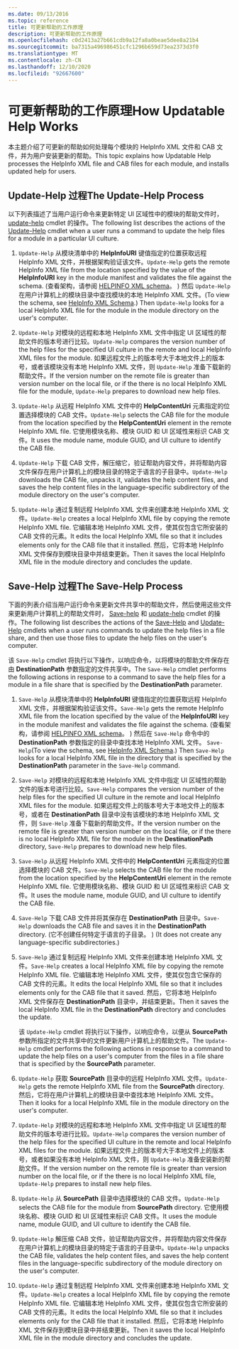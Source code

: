 ```yaml
---
ms.date: 09/13/2016
ms.topic: reference
title: 可更新帮助的工作原理
description: 可更新帮助的工作原理
ms.openlocfilehash: c0d2413a27b661cdb9a12fa8a0beae5dee8a21b4
ms.sourcegitcommit: ba7315a496986451cfc1296b659d73ea2373d3f0
ms.translationtype: MT
ms.contentlocale: zh-CN
ms.lasthandoff: 12/10/2020
ms.locfileid: "92667600"
---
```

# <a name="how-updatable-help-works"></a><span data-ttu-id="d281c-103">可更新帮助的工作原理</span><span class="sxs-lookup"><span data-stu-id="d281c-103">How Updatable Help Works</span></span>

<span data-ttu-id="d281c-104">本主题介绍了可更新的帮助如何处理每个模块的 HelpInfo XML 文件和 CAB 文件，并为用户安装更新的帮助。</span><span class="sxs-lookup"><span data-stu-id="d281c-104">This topic explains how Updatable Help processes the HelpInfo XML file and CAB files for each module, and installs updated help for users.</span></span>

## <a name="the-update-help-process"></a><span data-ttu-id="d281c-105">Update-Help 过程</span><span class="sxs-lookup"><span data-stu-id="d281c-105">The Update-Help Process</span></span>

<span data-ttu-id="d281c-106">以下列表描述了当用户运行命令来更新特定 UI 区域性中的模块的帮助文件时， [update-help](/powershell/module/Microsoft.PowerShell.Core/Update-Help) cmdlet 的操作。</span><span class="sxs-lookup"><span data-stu-id="d281c-106">The following list describes the actions of the [Update-Help](/powershell/module/Microsoft.PowerShell.Core/Update-Help) cmdlet when a user runs a command to update the help files for a module in a particular UI culture.</span></span>

1. <span data-ttu-id="d281c-107">`Update-Help` 从模块清单中的 **HelpInfoURI** 键值指定的位置获取远程 HelpInfo XML 文件，并根据架构验证该文件。</span><span class="sxs-lookup"><span data-stu-id="d281c-107">`Update-Help` gets the remote HelpInfo XML file from the location specified by the value of the **HelpInfoURI** key in the module manifest and validates the file against the schema.</span></span> <span data-ttu-id="d281c-108"> (查看架构，请参阅 [HELPINFO XML schema](./helpinfo-xml-schema.md)。 ) 然后 `Update-Help` 在用户计算机上的模块目录中查找模块的本地 HelpInfo XML 文件。</span><span class="sxs-lookup"><span data-stu-id="d281c-108">(To view the schema, see [HelpInfo XML Schema](./helpinfo-xml-schema.md).) Then `Update-Help` looks for a local HelpInfo XML file for the module in the module directory on the user's computer.</span></span>

1. <span data-ttu-id="d281c-109">`Update-Help` 对模块的远程和本地 HelpInfo XML 文件中指定 UI 区域性的帮助文件的版本号进行比较。</span><span class="sxs-lookup"><span data-stu-id="d281c-109">`Update-Help` compares the version number of the help files for the specified UI culture in the remote and local HelpInfo XML files for the module.</span></span> <span data-ttu-id="d281c-110">如果远程文件上的版本号大于本地文件上的版本号，或者该模块没有本地 HelpInfo XML 文件，则 `Update-Help` 准备下载新的帮助文件。</span><span class="sxs-lookup"><span data-stu-id="d281c-110">If the version number on the remote file is greater than version number on the local file, or if the there is no local HelpInfo XML file for the module, `Update-Help` prepares to download new help files.</span></span>

1. <span data-ttu-id="d281c-111">`Update-Help` 从远程 HelpInfo XML 文件中的 **HelpContentUri** 元素指定的位置选择模块的 CAB 文件。</span><span class="sxs-lookup"><span data-stu-id="d281c-111">`Update-Help` selects the CAB file for the module from the location specified by the **HelpContentUri** element in the remote HelpInfo XML file.</span></span> <span data-ttu-id="d281c-112">它使用模块名称、模块 GUID 和 UI 区域性来标识 CAB 文件。</span><span class="sxs-lookup"><span data-stu-id="d281c-112">It uses the module name, module GUID, and UI culture to identify the CAB file.</span></span>

1. <span data-ttu-id="d281c-113">`Update-Help` 下载 CAB 文件，解压缩它，验证帮助内容文件，并将帮助内容文件保存在用户计算机上的模块目录的特定于语言的子目录中。</span><span class="sxs-lookup"><span data-stu-id="d281c-113">`Update-Help` downloads the CAB file, unpacks it, validates the help content files, and saves the help content files in the language-specific subdirectory of the module directory on the user's computer.</span></span>

1. <span data-ttu-id="d281c-114">`Update-Help` 通过复制远程 HelpInfo XML 文件来创建本地 HelpInfo XML 文件。</span><span class="sxs-lookup"><span data-stu-id="d281c-114">`Update-Help` creates a local HelpInfo XML file by copying the remote HelpInfo XML file.</span></span> <span data-ttu-id="d281c-115">它编辑本地 HelpInfo XML 文件，使其仅包含它所安装的 CAB 文件的元素。</span><span class="sxs-lookup"><span data-stu-id="d281c-115">It edits the local HelpInfo XML file so that it includes elements only for the CAB file that it installed.</span></span>
   <span data-ttu-id="d281c-116">然后，它将本地 HelpInfo XML 文件保存到模块目录中并结束更新。</span><span class="sxs-lookup"><span data-stu-id="d281c-116">Then it saves the local HelpInfo XML file in the module directory and concludes the update.</span></span>

## <a name="the-save-help-process"></a><span data-ttu-id="d281c-117">Save-Help 过程</span><span class="sxs-lookup"><span data-stu-id="d281c-117">The Save-Help Process</span></span>

<span data-ttu-id="d281c-118">下面的列表介绍当用户运行命令来更新文件共享中的帮助文件，然后使用这些文件来更新用户计算机上的帮助文件时， [Save-help](/powershell/module/Microsoft.PowerShell.Core/Save-Help) 和 [update-help](/powershell/module/Microsoft.PowerShell.Core/Update-Help) cmdlet 的操作。</span><span class="sxs-lookup"><span data-stu-id="d281c-118">The following list describes the actions of the [Save-Help](/powershell/module/Microsoft.PowerShell.Core/Save-Help) and [Update-Help](/powershell/module/Microsoft.PowerShell.Core/Update-Help) cmdlets when a user runs commands to update the help files in a file share, and then use those files to update the help files on the user's computer.</span></span>

<span data-ttu-id="d281c-119">该 `Save-Help` cmdlet 将执行以下操作，以响应命令，以将模块的帮助文件保存在由 **DestinationPath** 参数指定的文件共享中。</span><span class="sxs-lookup"><span data-stu-id="d281c-119">The `Save-Help` cmdlet performs the following actions in response to a command to save the help files for a module in a file share that is specified by the **DestinationPath** parameter.</span></span>

1. <span data-ttu-id="d281c-120">`Save-Help` 从模块清单中的 **HelpInfoURI** 键值指定的位置获取远程 HelpInfo XML 文件，并根据架构验证该文件。</span><span class="sxs-lookup"><span data-stu-id="d281c-120">`Save-Help` gets the remote HelpInfo XML file from the location specified by the value of the **HelpInfoURI** key in the module manifest and validates the file against the schema.</span></span> <span data-ttu-id="d281c-121"> (查看架构，请参阅 [HELPINFO XML schema](./helpinfo-xml-schema.md)。 ) 然后在 `Save-Help` 命令中的 **DestinationPath** 参数指定的目录中查找本地 HelpInfo XML 文件。 `Save-Help`</span><span class="sxs-lookup"><span data-stu-id="d281c-121">(To view the schema, see [HelpInfo XML Schema](./helpinfo-xml-schema.md).) Then `Save-Help` looks for a local HelpInfo XML file in the directory that is specified by the **DestinationPath** parameter in the `Save-Help` command.</span></span>

1. <span data-ttu-id="d281c-122">`Save-Help` 对模块的远程和本地 HelpInfo XML 文件中指定 UI 区域性的帮助文件的版本号进行比较。</span><span class="sxs-lookup"><span data-stu-id="d281c-122">`Save-Help` compares the version number of the help files for the specified UI culture in the remote and local HelpInfo XML files for the module.</span></span> <span data-ttu-id="d281c-123">如果远程文件上的版本号大于本地文件上的版本号，或者在 **DestinationPath** 目录中没有该模块的本地 HelpInfo XML 文件，则 `Save-Help` 准备下载新的帮助文件。</span><span class="sxs-lookup"><span data-stu-id="d281c-123">If the version number on the remote file is greater than version number on the local file, or if the there is no local HelpInfo XML file for the module in the **DestinationPath** directory, `Save-Help` prepares to download new help files.</span></span>

1. <span data-ttu-id="d281c-124">`Save-Help` 从远程 HelpInfo XML 文件中的 **HelpContentUri** 元素指定的位置选择模块的 CAB 文件。</span><span class="sxs-lookup"><span data-stu-id="d281c-124">`Save-Help` selects the CAB file for the module from the location specified by the **HelpContentUri** element in the remote HelpInfo XML file.</span></span> <span data-ttu-id="d281c-125">它使用模块名称、模块 GUID 和 UI 区域性来标识 CAB 文件。</span><span class="sxs-lookup"><span data-stu-id="d281c-125">It uses the module name, module GUID, and UI culture to identify the CAB file.</span></span>

1. <span data-ttu-id="d281c-126">`Save-Help` 下载 CAB 文件并将其保存在 **DestinationPath** 目录中。</span><span class="sxs-lookup"><span data-stu-id="d281c-126">`Save-Help` downloads the CAB file and saves it in the **DestinationPath** directory.</span></span> <span data-ttu-id="d281c-127"> (它不创建任何特定于语言的子目录。 ) </span><span class="sxs-lookup"><span data-stu-id="d281c-127">(It does not create any language-specific subdirectories.)</span></span>

1. <span data-ttu-id="d281c-128">`Save-Help` 通过复制远程 HelpInfo XML 文件来创建本地 HelpInfo XML 文件。</span><span class="sxs-lookup"><span data-stu-id="d281c-128">`Save-Help` creates a local HelpInfo XML file by copying the remote HelpInfo XML file.</span></span> <span data-ttu-id="d281c-129">它编辑本地 HelpInfo XML 文件，使其仅包含它保存的 CAB 文件的元素。</span><span class="sxs-lookup"><span data-stu-id="d281c-129">It edits the local HelpInfo XML file so that it includes elements only for the CAB file that it saved.</span></span>
   <span data-ttu-id="d281c-130">然后，它将本地 HelpInfo XML 文件保存在 **DestinationPath** 目录中，并结束更新。</span><span class="sxs-lookup"><span data-stu-id="d281c-130">Then it saves the local HelpInfo XML file in the **DestinationPath** directory and concludes the update.</span></span>

   <span data-ttu-id="d281c-131">该 `Update-Help` cmdlet 将执行以下操作，以响应命令，以便从 **SourcePath** 参数所指定的文件共享中的文件更新用户计算机上的帮助文件。</span><span class="sxs-lookup"><span data-stu-id="d281c-131">The `Update-Help` cmdlet performs the following actions in response to a command to update the help files on a user's computer from the files in a file share that is specified by the **SourcePath** parameter.</span></span>

1. <span data-ttu-id="d281c-132">`Update-Help` 获取 **SourcePath** 目录中的远程 HelpInfo XML 文件。</span><span class="sxs-lookup"><span data-stu-id="d281c-132">`Update-Help` gets the remote HelpInfo XML file from the **SourcePath** directory.</span></span> <span data-ttu-id="d281c-133">然后，它将在用户计算机上的模块目录中查找本地 HelpInfo XML 文件。</span><span class="sxs-lookup"><span data-stu-id="d281c-133">Then it looks for a local HelpInfo XML file in the module directory on the user's computer.</span></span>

1. <span data-ttu-id="d281c-134">`Update-Help` 对模块的远程和本地 HelpInfo XML 文件中指定 UI 区域性的帮助文件的版本号进行比较。</span><span class="sxs-lookup"><span data-stu-id="d281c-134">`Update-Help` compares the version number of the help files for the specified UI culture in the remote and local HelpInfo XML files for the module.</span></span> <span data-ttu-id="d281c-135">如果远程文件上的版本号大于本地文件上的版本号，或者如果没有本地 HelpInfo XML 文件，则 `Update-Help` 准备安装新的帮助文件。</span><span class="sxs-lookup"><span data-stu-id="d281c-135">If the version number on the remote file is greater than version number on the local file, or if the there is no local HelpInfo XML file, `Update-Help` prepares to install new help files.</span></span>

1. <span data-ttu-id="d281c-136">`Update-Help` 从 **SourcePath** 目录中选择模块的 CAB 文件。</span><span class="sxs-lookup"><span data-stu-id="d281c-136">`Update-Help` selects the CAB file for the module from **SourcePath** directory.</span></span> <span data-ttu-id="d281c-137">它使用模块名称、模块 GUID 和 UI 区域性来标识 CAB 文件。</span><span class="sxs-lookup"><span data-stu-id="d281c-137">It uses the module name, module GUID, and UI culture to identify the CAB file.</span></span>

1. <span data-ttu-id="d281c-138">`Update-Help` 解压缩 CAB 文件，验证帮助内容文件，并将帮助内容文件保存在用户计算机上的模块目录的特定于语言的子目录中。</span><span class="sxs-lookup"><span data-stu-id="d281c-138">`Update-Help` unpacks the CAB file, validates the help content files, and saves the help content files in the language-specific subdirectory of the module directory on the user's computer.</span></span>

1. <span data-ttu-id="d281c-139">`Update-Help` 通过复制远程 HelpInfo XML 文件来创建本地 HelpInfo XML 文件。</span><span class="sxs-lookup"><span data-stu-id="d281c-139">`Update-Help` creates a local HelpInfo XML file by copying the remote HelpInfo XML file.</span></span> <span data-ttu-id="d281c-140">它编辑本地 HelpInfo XML 文件，使其仅包含它所安装的 CAB 文件的元素。</span><span class="sxs-lookup"><span data-stu-id="d281c-140">It edits the local HelpInfo XML file so that it includes elements only for the CAB file that it installed.</span></span>
   <span data-ttu-id="d281c-141">然后，它将本地 HelpInfo XML 文件保存到模块目录中并结束更新。</span><span class="sxs-lookup"><span data-stu-id="d281c-141">Then it saves the local HelpInfo XML file in the module directory and concludes the update.</span></span>

